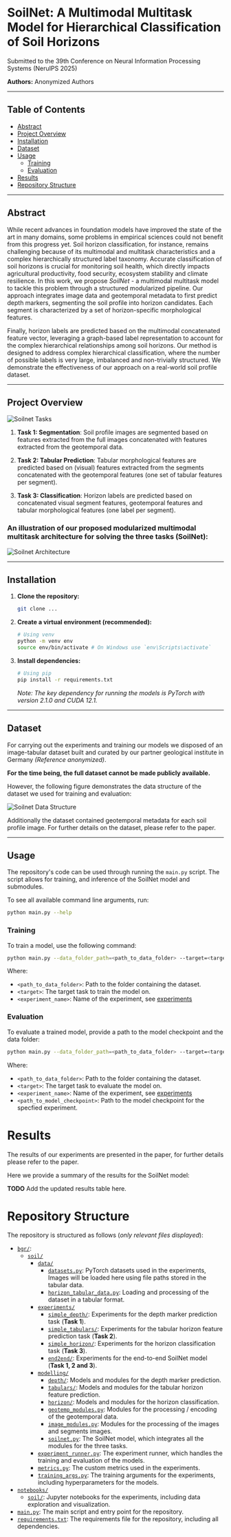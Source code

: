 # SoilNet: A Multimodal Multitask Model for Hierarchical Classification of Soil Horizons
Submitted to the 39th Conference on Neural Information Processing Systems (NeruIPS 2025)

**Authors:** Anonymized Authors

---

## Table of Contents

* [Abstract](#abstract)
* [Project Overview](#project-overview)
* [Installation](#installation)
* [Dataset](#dataset)
* [Usage](#usage)
    * [Training](#training)
    * [Evaluation](#evaluation)
* [Results](#results)
* [Repository Structure](#repository-structure)

---

## Abstract

While recent advances in foundation models have improved the state of the art in many domains, some problems in empirical sciences could not benefit from this progress yet. Soil horizon classification, for instance, remains challenging because of its multimodal and multitask characteristics and a complex hierarchically structured label taxonomy. Accurate classification of soil horizons is crucial for monitoring soil health, which directly impacts agricultural productivity, food security, ecosystem stability and climate resilience. In this work, we propose *SoilNet* - a multimodal multitask model to tackle this problem through a structured modularized pipeline. Our approach integrates image data and geotemporal metadata to first predict depth markers, segmenting the soil profile into horizon candidates. Each segment is characterized by a set of horizon-specific morphological features.

Finally, horizon labels are predicted based on the multimodal concatenated feature vector, leveraging a graph-based label representation to account for the complex hierarchical relationships among soil horizons. Our method is designed to address complex hierarchical classification, where the number of possible labels is very large, imbalanced and non-trivially structured. We demonstrate the effectiveness of our approach on a real-world soil profile dataset.

---

## Project Overview

![Soilnet Tasks](figures/Soilnet_Tasks.png)

1. **Task 1: Segmentation**: Soil profile images are segmented based on features extracted from the full images concatenated with features extracted from the geotemporal data.

2. **Task 2: Tabular Prediction**: Tabular morphological features are predicted based on (visual) features extracted from the segments concatenated with the geotemporal features (one set of tabular features per segment).

3. **Task 3: Classification**: Horizon labels are predicted based on concatenated visual segment features, geotemporal features and tabular morphological features (one label per segment).

### An illustration of our proposed modularized multimodal multitask architecture for solving the three tasks (SoilNet):
![Soilnet Architecture](figures/Soilnet_Architecture.png)

---

## Installation

1.  **Clone the repository:**
    ```bash
    git clone ...
    ```

2.  **Create a virtual environment (recommended):**
    ```bash
    # Using venv
    python -m venv env
    source env/bin/activate # On Windows use `env\Scripts\activate`
    ```

3.  **Install dependencies:**
    ```bash
    # Using pip
    pip install -r requirements.txt
    ```
    *Note: The key dependency for running the models is PyTorch with version 2.1.0 and CUDA 12.1.*

---

## Dataset

For carrying out the experiments and training our models we disposed of an image-tabular dataset built and curated by our partner geological institute in Germany *(Reference anonymized)*.

**For the time being, the full dataset cannot be made publicly available.**

However, the following figure demonstrates the data structure of the dataset we used for training and evaluation:

![Soilnet Data Structure](figures/Soilnet_Data_Structure.png)

Additionally the dataset contained geotemporal metadata for each soil profile image. For further details on the dataset, please refer to the paper.

---

## Usage

The repository's code can be used through running the `main.py` script. The script allows for training, and inference of the SoilNet model and submodules.

To see all available command line arguments, run:
```bash
python main.py --help
```

### Training
To train a model, use the following command:
```bash
python main.py --data_folder_path=<path_to_data_folder> --target=<target> --experiment_type=<experiment_name>
```
Where:
- `<path_to_data_folder>`: Path to the folder containing the dataset.
- `<target>`: The target task to train the model on.
- `<experiment_name>`: Name of the experiment, see [experiments](bgr/soil/experiments/)

### Evaluation
To evaluate a trained model, provide a path to the model checkpoint and the data folder:
```bash
python main.py --data_folder_path=<path_to_data_folder> --target=<target> --experiment_type=<experiment_name> --inference_model_file=<path_to_model_checkpoint>
```
Where:
- `<path_to_data_folder>`: Path to the folder containing the dataset.
- `<target>`: The target task to evaluate the model on.
- `<experiment_name>`: Name of the experiment, see [experiments](bgr/soil/experiments/)
- `<path_to_model_checkpoint>`: Path to the model checkpoint for the specfied experiment.

# Results
The results of our experiments are presented in the paper, for further details please refer to the paper.

Here we provide a summary of the results for the SoilNet model:

**TODO** Add the updated results table here.

# Repository Structure
The repository is structured as follows (*only relevant files displayed*):

* [`bgr/`](./bgr/):
    * [`soil/`](./bgr/soil/)
        * [`data/`](./bgr/soil/data/)
            * [`datasets.py`](./bgr/soil/data/datasets.py): PyTorch datasets used in the experiments, Images will be loaded here using file paths stored in the tabular data.
            * [`horizon_tabular_data.py`](./bgr/soil/data/horizon_tabular_data.py): Loading and processing of the dataset in a tabular format.
        * [`experiments/`](./bgr/soil/experiments/)
            * [`simple_depth/`](./bgr/soil/experiments/simple_depth/): Experiments for the depth marker prediction task (**Task 1**).
            * [`simple_tabulars/`](./bgr/soil/experiments/simple_tabulars/): Experiments for the tabular horizon feature prediction task (**Task 2**).
            * [`simple_horizon/`](./bgr/soil/experiments/simple_horizon/): Experiments for the horizon classification task (**Task 3**).
            * [`end2end/`](./bgr/soil/experiments/end2end/): Experiments for the end-to-end SoilNet model (**Task 1, 2 and 3**).
        * [`modelling/`](./bgr/soil/modelling/)
            * [`depth/`](./bgr/soil/modelling/depth/): Models and modules for the depth marker prediction.
            * [`tabulars/`](./bgr/soil/modelling/tabulars/): Models and modules for the tabular horizon feature prediction.
            * [`horizon/`](./bgr/soil/modelling/horizon/): Models and modules for the horizon classification.
            * [`geotemp_modules.py`](./bgr/soil/modelling/geotemp_modules.py): Modules for the processing / encoding of the geotemporal data.
            * [`image_modules.py`](./bgr/soil/modelling/image_modules.py): Modules for the processing of the images and segments images.
            * [`soilnet.py`](./bgr/soil/modelling/soilnet.py): The SoilNet model, which integrates all the modules for the three tasks.
        * [`experiment_runner.py`](./bgr/soil/experiment_runner.py): The experiment runner, which handles the training and evaluation of the models.
        * [`metrics.py`](./bgr/soil/metrics.py): The custom metrics used in the experiments.
        * [`training_args.py`](./bgr/soil/training_args.py): The training arguments for the experiments, including hyperparameters for the models.
* [`notebooks/`](./notebooks/)
    * [`soil/`](./notebooks/soil/): Jupyter notebooks for the experiments, including data exploration and visualization.
* [`main.py`](./main.py): The main script and entry point for the repository.
* [`requirements.txt`](./requirements.txt): The requirements file for the repository, including all dependencies.

